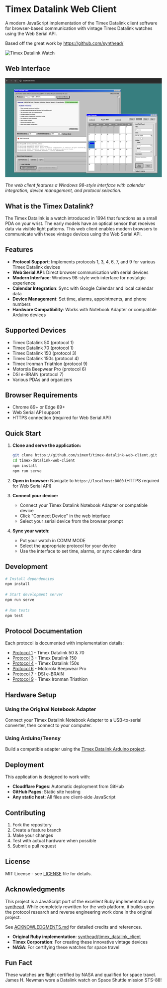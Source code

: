 # Timex Datalink Web Client

A modern JavaScript implementation of the Timex Datalink client software for browser-based communication with vintage Timex Datalink watches using the Web Serial API.

Based off the great work by https://github.com/synthead/

![Timex Datalink Watch](https://user-images.githubusercontent.com/820984/209043607-a449b764-42f9-4f92-9a32-cd0665551289.jpg)

## Web Interface

![Timex Datalink Web Client Interface](screenshots/timex-webclient.png)

*The web client features a Windows 98-style interface with calendar integration, device management, and protocol selection.*

## What is the Timex Datalink?

The Timex Datalink is a watch introduced in 1994 that functions as a small PDA on your wrist. The early models have an optical sensor that receives data via visible light patterns. This web client enables modern browsers to communicate with these vintage devices using the Web Serial API.

## Features

- **Protocol Support**: Implements protocols 1, 3, 4, 6, 7, and 9 for various Timex Datalink devices
- **Web Serial API**: Direct browser communication with serial devices
- **Modern Interface**: Windows 98-style web interface for nostalgic experience
- **Calendar Integration**: Sync with Google Calendar and local calendar data
- **Device Management**: Set time, alarms, appointments, and phone numbers
- **Hardware Compatibility**: Works with Notebook Adapter or compatible Arduino devices

## Supported Devices

- Timex Datalink 50 (protocol 1)
- Timex Datalink 70 (protocol 1)  
- Timex Datalink 150 (protocol 3)
- Timex Datalink 150s (protocol 4)
- Timex Ironman Triathlon (protocol 9)
- Motorola Beepwear Pro (protocol 6)
- DSI e-BRAIN (protocol 7)
- Various PDAs and organizers

## Browser Requirements

- Chrome 89+ or Edge 89+
- Web Serial API support
- HTTPS connection (required for Web Serial API)

## Quick Start

1. **Clone and serve the application:**
   ```bash
   git clone https://github.com/simenf/timex-datalink-web-client.git
   cd timex-datalink-web-client
   npm install
   npm run serve
   ```

2. **Open in browser:**
   Navigate to `https://localhost:8000` (HTTPS required for Web Serial API)

3. **Connect your device:**
   - Connect your Timex Datalink Notebook Adapter or compatible device
   - Click "Connect Device" in the web interface
   - Select your serial device from the browser prompt

4. **Sync your watch:**
   - Put your watch in COMM MODE
   - Select the appropriate protocol for your device
   - Use the interface to set time, alarms, or sync calendar data

## Development

```bash
# Install dependencies
npm install

# Start development server
npm run serve

# Run tests
npm test
```

## Protocol Documentation

Each protocol is documented with implementation details:

- [Protocol 1](docs/timex_datalink_protocol_1.md) - Timex Datalink 50 & 70
- [Protocol 3](docs/timex_datalink_protocol_3.md) - Timex Datalink 150  
- [Protocol 4](docs/timex_datalink_protocol_4.md) - Timex Datalink 150s
- [Protocol 6](docs/motorola_beepwear_pro_protocol_6.md) - Motorola Beepwear Pro
- [Protocol 7](docs/dsi_ebrain_protocol_7.md) - DSI e-BRAIN
- [Protocol 9](docs/timex_ironman_triathlon_protocol_9.md) - Timex Ironman Triathlon

## Hardware Setup

### Using the Original Notebook Adapter
Connect your Timex Datalink Notebook Adapter to a USB-to-serial converter, then connect to your computer.

### Using Arduino/Teensy
Build a compatible adapter using the [Timex Datalink Arduino project](https://github.com/synthead/timex-datalink-arduino).

## Deployment

This application is designed to work with:
- **Cloudflare Pages**: Automatic deployment from GitHub
- **GitHub Pages**: Static site hosting
- **Any static host**: All files are client-side JavaScript

## Contributing

1. Fork the repository
2. Create a feature branch
3. Make your changes
4. Test with actual hardware when possible
5. Submit a pull request

## License

MIT License - see [LICENSE](LICENSE) file for details.

## Acknowledgments

This project is a JavaScript port of the excellent Ruby implementation by [synthead](https://github.com/synthead/timex_datalink_client). While completely rewritten for the web platform, it builds upon the protocol research and reverse engineering work done in the original project.

See [ACKNOWLEDGMENTS.md](ACKNOWLEDGMENTS.md) for detailed credits and references.

- **Original Ruby implementation**: [synthead/timex_datalink_client](https://github.com/synthead/timex_datalink_client)
- **Timex Corporation**: For creating these innovative vintage devices
- **NASA**: For certifying these watches for space travel

## Fun Fact

These watches are flight certified by NASA and qualified for space travel. James H. Newman wore a Datalink watch on Space Shuttle mission STS-88!